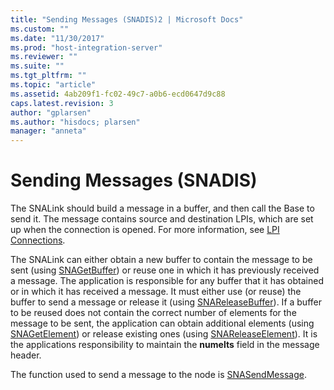 ```yaml
---
title: "Sending Messages (SNADIS)2 | Microsoft Docs"
ms.custom: ""
ms.date: "11/30/2017"
ms.prod: "host-integration-server"
ms.reviewer: ""
ms.suite: ""
ms.tgt_pltfrm: ""
ms.topic: "article"
ms.assetid: 4ab209f1-fc02-49c7-a0b6-ecd0647d9c88
caps.latest.revision: 3
author: "gplarsen"
ms.author: "hisdocs; plarsen"
manager: "anneta"
---
```

# Sending Messages (SNADIS)
The SNALink should build a message in a buffer, and then call the Base to send it. The message contains source and destination LPIs, which are set up when the connection is opened. For more information, see [LPI Connections](../core/lpi-connections-snadis-2.md).  
  
 The SNALink can either obtain a new buffer to contain the message to be sent (using [SNAGetBuffer](./snagetbuffer1.md)) or reuse one in which it has previously received a message. The application is responsible for any buffer that it has obtained or in which it has received a message. It must either use (or reuse) the buffer to send a message or release it (using [SNAReleaseBuffer](./snareleasebuffer1.md)). If a buffer to be reused does not contain the correct number of elements for the message to be sent, the application can obtain additional elements (using [SNAGetElement](./snagetelement1.md)) or release existing ones (using [SNAReleaseElement](./snareleaseelement1.md)). It is the applications responsibility to maintain the **numelts** field in the message header.  
  
 The function used to send a message to the node is [SNASendMessage](./snasendmessage1.md).